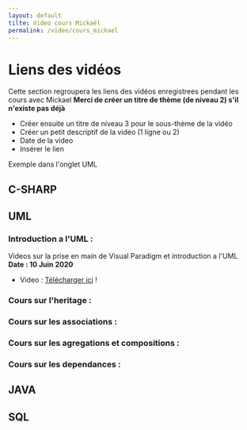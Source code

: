 ```yaml
---
layout: default
tilte: Video cours Mickaël
permalink: /video/cours_mickael
---
```


# Liens des vidéos
Cette section regroupera les liens des vidéos enregistrees pendant les cours avec Mickael
**Merci de créer un titre de thème (de niveau 2) s'il n'existe pas déjà**
* Créer ensuite un titre de niveau 3 pour le sous-thème de la vidéo
* Créer un petit descriptif de la vidéo (1 ligne ou 2)
* Date de la video
* Insérer le lien

Exemple dans l'onglet UML

## C-SHARP

## UML
### Introduction a l'UML :
Videos sur la prise en main de Visual Paradigm et introduction a l'UML  
**Date : 10 Juin 2020**
* Video : [Télécharger ici][site] !

[site]: http://portfolio.schoenmaeker.com/work/Mickael/2020-06-10%2009-10-11.mkv

### Cours sur l'heritage :
### Cours sur les associations :
### Cours sur les agregations et compositions :
### Cours sur les dependances :

## JAVA

## SQL
